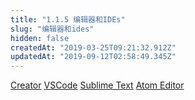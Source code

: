 ```yaml
---
title: "1.1.5 编辑器和IDEs"
slug: "编辑器和ides"
hidden: false
createdAt: "2019-03-25T09:21:32.912Z"
updatedAt: "2019-09-12T02:58:49.345Z"
---
```

[Creator](https://github.com/Cocos-BCX/bcx-sdk-creator)
[VSCode](https://code.visualstudio.com/)
[Sublime Text](https://www.sublimetext.com/)
[Atom Editor](https://atom.io/)